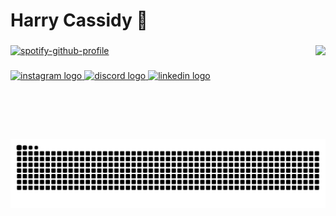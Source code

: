 <h1 align="left">Harry Cassidy 🤖</h2>

###

<img align="right" height="150" src="https://media.tenor.com/fwrky34J6o8AAAAM/luffy-monkey-d-luffy.gif"  />

###

<div align="left">
  
  [![spotify-github-profile](https://spotify-github-profile.kittinanx.com/api/view?uid=bi46uvrnsg51nmyj4pk7glhux&cover_image=true&theme=novatorem&show_offline=false&background_color=5155d2&interchange=true&bar_color=fafafa&bar_color_cover=false)](https://spotify-github-profile.kittinanx.com/api/view?uid=bi46uvrnsg51nmyj4pk7glhux&redirect=true)
  
</div>

###

<div align="left">
  <a href="https://www.instagram.com/hazzer890/" target="_blank">
    <img src="https://img.shields.io/static/v1?message=Instagram&logo=instagram&label=&color=E4405F&logoColor=white&labelColor=&style=for-the-badge" height="35" alt="instagram logo"  />
  </a>
  <a href="https://discordapp.com/users/245466455624122368" target="_blank">
    <img src="https://img.shields.io/static/v1?message=Discord&logo=discord&label=&color=7289DA&logoColor=white&labelColor=&style=for-the-badge" height="35" alt="discord logo"  />
  </a>
  <a href="https://www.linkedin.com/in/harry-cassidy/" target="_blank">
    <img src="https://img.shields.io/static/v1?message=LinkedIn&logo=linkedin&label=&color=0077B5&logoColor=white&labelColor=&style=for-the-badge" height="35" alt="linkedin logo"  />
  </a>
</div>

###

<br clear="both">

<img src="https://raw.githubusercontent.com/tajlamont/tajlamont/output/snake.svg" alt="Snake animation" />

###
